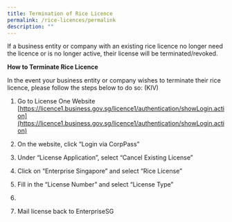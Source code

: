 ```yaml
---
title: Termination of Rice Licence
permalink: /rice-licences/permalink
description: ""
---
```

If a business entity or company with an existing rice licence no longer need the licence or is no longer active, their license will be terminated/revoked. 


**How to Terminate Rice Licence**

In the event your business entity or company wishes to terminate their rice licence, please follow the steps below to do so: (KIV)

  

1. Go to License One Website [https://licence1.business.gov.sg/licence1/authentication/showLogin.action](https://licence1.business.gov.sg/licence1/authentication/showLogin.action)

2. On the website, click “Login via CorpPass”

3. Under “License Application”, select “Cancel Existing License”

4. Click on “Enterprise Singapore” and select “Rice License”

5. Fill in the “License Number” and select “License Type”
6. 

6. Mail license back to EnterpriseSG